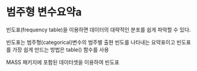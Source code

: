# 범주형 변수요약a

빈도표(frequency table)을 이용하면 데이터의 대략적인 분포를 쉽게 파악할 수 있다.

빈도표는 범주형(categorical)변수의 범주별 출현 빈도를 나타내는 요약표이고 빈도표를 가장 쉽게 만드는 방법은 
<src>table()</src> 함수를 사용

MASS 패키지에 포함된 데이터셋을 이용하여 빈도표 
